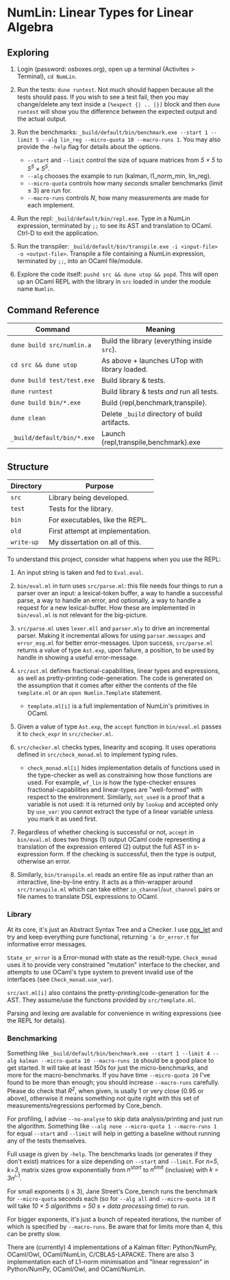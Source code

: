 # NumLin: Linear Types for Linear Algebra

## Exploring

1. Login (password: osboxes.org), open up a terminal (Activites > Terminal),
   `cd NumLin`.

2. Run the tests: `dune runtest`. Not much should happen because all the tests
   should pass.  If you wish to see a test fail, then you may change/delete any
   text inside a `[%expect {| .. |}]` block and then `dune runtest` will show
   you the difference between the expected output and the actual output.

3. Run the benchmarks: `_build/default/bin/benchmark.exe --start 1 --limit 5
   --alg lin_reg --micro-quota 10 --macro-runs 1`. You may also provide the
   `-help` flag for details about the options.
   * `--start` and `--limit` control the size of square matrices from
     *5 &times; 5* to *5<sup>5</sup> &times; 5<sup>5</sup>*.
   * `--alg` chooses the example to run (kalman, l1_norm_min, lin_reg).
   * `--micro-quota` controls how many *seconds* smaller benchmarks (limit
     &le; 3) are run for.
   * `--macro-runs` controls *N*, how many measurements are made for each
     implement.

4. Run the repl: `_build/default/bin/repl.exe`. Type in a NumLin expression,
   terminated by `;;` to see its AST and translation to OCaml. Ctrl-D to exit
   the application.

5. Run the transpiler: `_build/default/bin/transpile.exe -i <input-file> -o
   <output-file>`.  Transpile a file containing a NumLin expression, terminated
   by `;;`, into an OCaml file/module.

6. Explore the code itself: `pushd src && dune utop && popd`. This will open up
   an OCaml REPL with the library in `src` loaded in under the module name
   `Numlin`.

## Command Reference

| Command                    | Meaning                                       |
| ---                        | ----                                          |
| `dune build src/numlin.a`  | Build the library (everything inside `src`).  |
| `cd src && dune utop`      | As above + launches UTop with library loaded. |
| `dune build test/test.exe` | Build library & tests.                        |
| `dune runtest`             | Build library & tests _and_ run all tests.    |
| `dune build bin/*.exe`     | Build {repl,benchmark,transpile}.             |
| `dune clean`               | Delete `_build` directory of build artifacts. |
| `_build/default/bin/*.exe` | Launch {repl,transpile,benchmark}.exe         |

## Structure

| Directory  | Purpose                          |
| ---        | ---                              |
| `src`      | Library being developed.         |
| `test`     | Tests for the library.           |
| `bin`      | For executables, like the REPL.  |
| `old`      | First attempt at implementation. |
| `write-up` | My dissertation on all of this.  |

To understand this project, consider what happens when you use the REPL:

  1. An input string is taken and fed to `Eval.eval`.

  2. `bin/eval.ml` in turn uses `src/parse.ml`: this file needs four things to
     run a parser over an input: a lexical-token buffer, a way to handle a
     successful parse, a way to handle an error, and optionally, a way to
     handle a request for a new lexical-buffer. How these are implemented in
     `bin/eval.ml` is not relevant for the big-picture.

  3. `src/parse.ml` uses `lexer.mll` and `parser.mly` to drive an incremental
     parser.  Making it incremental allows for using `parser.messages` and
     `error_msg.ml` for better error-messages. Upon success, `src/parse.ml`
     returns a value of type `Ast.exp`, upon failure, a position, to be used by
     handle in showing a useful error-message.

  4. `src/ast.ml` defines fractional-capabilities, linear types and expressions,
     as well as pretty-printing code-generation. The code is generated on the
     assumption that it comes after either the contents of the file `template.ml`
     or an `open Numlin.Template` statement.
     - `template.ml[i]` is a full implementation of NumLin's primitives in OCaml.

  5. Given a value of type `Ast.exp`, the `accept` function in `bin/eval.ml`
     passes it to `check_expr` in `src/checker.ml`.

  6. `src/checker.ml` checks types, linearity and scoping. It uses operations
     defined in `src/check_monad.ml` to implement typing rules.
     - `check_monad.ml[i]` hides implementation details of functions used in
       the type-checker as well as constraining how those functions are used. For
       example, `wf_lin` is how the type-checker ensures fractional-capabilities
       and linear-types are "well-formed" with respect to the environment.
       Similarly, `not_used` is a proof that a variable is not used: it is
       returned only by `lookup` and accepted only by `use_var`: you cannot
       extract the type of a linear variable unless you mark it as used first.

  7. Regardless of whether checking is successful or not, `accept` in
     `bin/eval.ml` does two things (1) output OCaml code representing a
     translation of the expression entered (2) output the full AST in
     s-expression form.
     If the checking is successful, then the type is output, otherwise an error.

  8. Similarly, `bin/transpile.ml` reads an entire file as input rather than an
     interactive, line-by-line entry. It acts as a thin-wrapper around
     `src/transpile.ml` which can take either `in_channel`/`out_channel` pairs
     or file names to translate DSL expressions to OCaml.

### Library

At its core, it's just an Abstract Syntax Tree and a Checker. I use
[ppx_let](https://github.com/janestreet/ppx_let) and try and keep everything
pure functional, returning `'a Or_error.t` for informative error messages.

`State_or_error` is a Error-monad with state as the result-type. `Check_monad`
uses it to provide very constrained "mutation" interface to the checker, and
attempts to use OCaml's type system to prevent invalid use of the interfaces
(see `Check_monad.use_var`).

`src/ast.ml[i]` also contains the pretty-printing/code-generation for the AST.
They assume/use the functions provided by `src/template.ml`.

Parsing and lexing are available for convenience in writing expressions (see
the REPL for details).

### Benchmarking

Something like `_build/default/bin/benchmark.exe --start 1 --limit 4 --alg kalman
--micro-quota 10 --macro-runs 10` should be a good place to get started. It will
take at least *150s* for just the micro-benchmarks, and more for the
macro-benchmarks. If you have time `--micro-quota 20` I've found to be more
than enough; you should increase `--macro-runs` carefully. Please do check that
*R<sup>2</sup>*, when given, is usally 1 or very close (0.95 or above),
otherwise it means something not quite right with this set of
measurements/regressions performed by Core_bench.

For profiling, I advise `--no-analyse` to skip data analysis/printing and just
run the algorithm.  Something like `--alg none --micro-quota 1 --macro-runs 1`
for equal `--start` and `--limit` will help in getting a baseline without
running any of the tests themselves.

Full usage is given by `-help`.  The benchmarks loads (or generates if they
don't exist) matrices for a size depending on `--start` and `--limit`. For *n=5*,
*k=3*, matrix sizes grow exponentially from *n<sup>start</sup>* to
*n<sup>limit</sup>* (inclusive) with *k = 3n<sup>i-1</sup>*.

For small exponents (i &le; 3), Jane Street's Core_bench runs the benchmark
for `--micro-quota` seconds each (so for `--alg all` and `--micro-quota 10` it
will take *10 &times; 5 algorithms = 50 s + data processing time*) to run.

For bigger exponents, it's just a bunch of repeated iterations, the number of
which is specified by `--macro-runs`. Be aware that for limits more than 4,
this can be pretty slow.

There are (currently) 4 implementations of a Kalman filter: Python/NumPy,
OCaml/Owl, OCaml/NumLin, C/CBLAS-LAPACKE. There are also 3 implementation each
of L1-norm minimisation and "linear regression" in Python/NumPy, OCaml/Owl, and
OCaml/NumLin.

